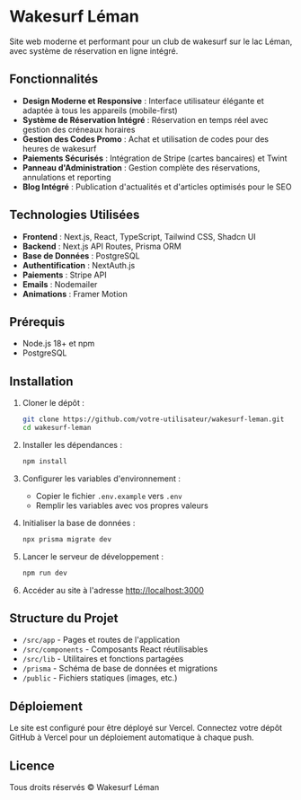 # Wakesurf Léman

Site web moderne et performant pour un club de wakesurf sur le lac Léman, avec système de réservation en ligne intégré.

## Fonctionnalités

- **Design Moderne et Responsive** : Interface utilisateur élégante et adaptée à tous les appareils (mobile-first)
- **Système de Réservation Intégré** : Réservation en temps réel avec gestion des créneaux horaires
- **Gestion des Codes Promo** : Achat et utilisation de codes pour des heures de wakesurf
- **Paiements Sécurisés** : Intégration de Stripe (cartes bancaires) et Twint
- **Panneau d'Administration** : Gestion complète des réservations, annulations et reporting
- **Blog Intégré** : Publication d'actualités et d'articles optimisés pour le SEO

## Technologies Utilisées

- **Frontend** : Next.js, React, TypeScript, Tailwind CSS, Shadcn UI
- **Backend** : Next.js API Routes, Prisma ORM
- **Base de Données** : PostgreSQL
- **Authentification** : NextAuth.js
- **Paiements** : Stripe API
- **Emails** : Nodemailer
- **Animations** : Framer Motion

## Prérequis

- Node.js 18+ et npm
- PostgreSQL

## Installation

1. Cloner le dépôt :
   ```bash
   git clone https://github.com/votre-utilisateur/wakesurf-leman.git
   cd wakesurf-leman
   ```

2. Installer les dépendances :
   ```bash
   npm install
   ```

3. Configurer les variables d'environnement :
   - Copier le fichier `.env.example` vers `.env`
   - Remplir les variables avec vos propres valeurs

4. Initialiser la base de données :
   ```bash
   npx prisma migrate dev
   ```

5. Lancer le serveur de développement :
   ```bash
   npm run dev
   ```

6. Accéder au site à l'adresse [http://localhost:3000](http://localhost:3000)

## Structure du Projet

- `/src/app` - Pages et routes de l'application
- `/src/components` - Composants React réutilisables
- `/src/lib` - Utilitaires et fonctions partagées
- `/prisma` - Schéma de base de données et migrations
- `/public` - Fichiers statiques (images, etc.)

## Déploiement

Le site est configuré pour être déployé sur Vercel. Connectez votre dépôt GitHub à Vercel pour un déploiement automatique à chaque push.

## Licence

Tous droits réservés © Wakesurf Léman
